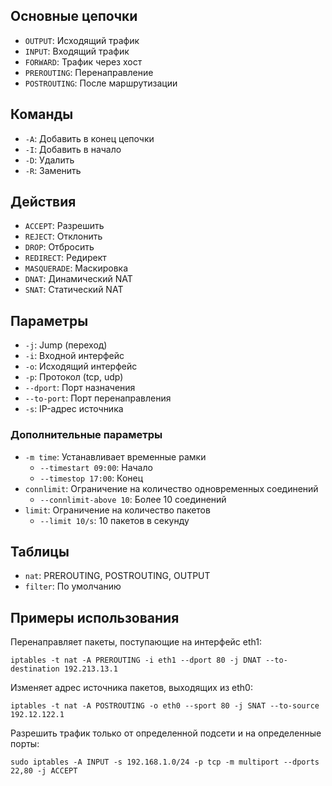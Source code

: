## Основные цепочки

- ```OUTPUT```: Исходящий трафик
- ```INPUT```: Входящий трафик
- ```FORWARD```: Трафик через хост
- ```PREROUTING```: Перенаправление
- ```POSTROUTING```: После маршрутизации

## Команды

- ```-A```: Добавить в конец цепочки
- ```-I```: Добавить в начало
- ```-D```: Удалить
- ```-R```: Заменить

## Действия

- ```ACCEPT```: Разрешить
- ```REJECT```: Отклонить
- ```DROP```: Отбросить
- ```REDIRECT```: Редирект
- ```MASQUERADE```: Маскировка
- ```DNAT```: Динамический NAT
- ```SNAT```: Статический NAT

## Параметры

- ```-j```: Jump (переход)
- ```-i```: Входной интерфейс
- ```-o```: Исходящий интерфейс
- ```-p```: Протокол (tcp, udp)
- ```--dport```: Порт назначения
- ```--to-port```: Порт перенаправления
- ```-s```: IP-адрес источника

### Дополнительные параметры

- ```-m time```: Устанавливает временные рамки
  - ```--timestart 09:00```: Начало
  - ```--timestop 17:00```: Конец
- ```connlimit```: Ограничение на количество одновременных соединений
  - ```--connlimit-above 10```: Более 10 соединений
- ```limit```: Ограничение на количество пакетов
  - ```--limit 10/s```: 10 пакетов в секунду

## Таблицы

- ```nat```: PREROUTING, POSTROUTING, OUTPUT
- ```filter```: По умолчанию

## Примеры использования

Перенаправляет пакеты, поступающие на интерфейс eth1:

```
iptables -t nat -A PREROUTING -i eth1 --dport 80 -j DNAT --to-destination 192.213.13.1
```

Изменяет адрес источника пакетов, выходящих из eth0:

```
iptables -t nat -A POSTROUTING -o eth0 --sport 80 -j SNAT --to-source 192.12.122.1
```

Разрешить трафик только от определенной подсети и на определенные порты:

```
sudo iptables -A INPUT -s 192.168.1.0/24 -p tcp -m multiport --dports 22,80 -j ACCEPT
```
